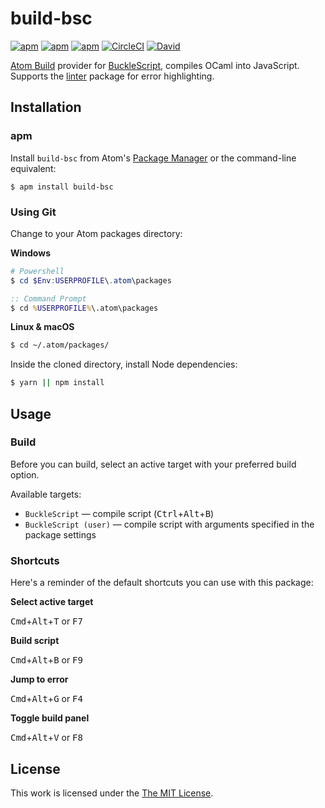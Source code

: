 # build-bsc

[![apm](https://img.shields.io/apm/l/build-bsc.svg?style=flat-square)](https://atom.io/packages/build-bsc)
[![apm](https://img.shields.io/apm/v/build-bsc.svg?style=flat-square)](https://atom.io/packages/build-bsc)
[![apm](https://img.shields.io/apm/dm/build-bsc.svg?style=flat-square)](https://atom.io/packages/build-bsc)
[![CircleCI](https://flat.badgen.net/circleci/github/idleberg/atom-build-bsc)](https://circleci.com/gh/idleberg/atom-build-bsc)
[![David](https://img.shields.io/david/idleberg/atom-build-bsc.svg?style=flat-square)](https://david-dm.org/idleberg/atom-build-bsc)

[Atom Build](https://atombuild.github.io/) provider for [BuckleScript](https://github.com/bloomberg/bucklescript), compiles OCaml into JavaScript. Supports the [linter](https://atom.io/packages/linter) package for error highlighting.

## Installation

### apm

Install `build-bsc` from Atom's [Package Manager](http://flight-manual.atom.io/using-atom/sections/atom-packages/) or the command-line equivalent:

`$ apm install build-bsc`

### Using Git

Change to your Atom packages directory:

**Windows**

```powershell
# Powershell
$ cd $Env:USERPROFILE\.atom\packages
```

```cmd
:: Command Prompt
$ cd %USERPROFILE%\.atom\packages
```

**Linux & macOS**

```bash
$ cd ~/.atom/packages/
```

Inside the cloned directory, install Node dependencies:

```bash
$ yarn || npm install
```

## Usage

### Build

Before you can build, select an active target with your preferred build option.

Available targets:

* `BuckleScript` — compile script (<kbd>Ctrl</kbd>+<kbd>Alt</kbd>+<kbd>B</kbd>)
* `BuckleScript (user)` — compile script with arguments specified in the package settings

### Shortcuts

Here's a reminder of the default shortcuts you can use with this package:

**Select active target**

<kbd>Cmd</kbd>+<kbd>Alt</kbd>+<kbd>T</kbd> or <kbd>F7</kbd>

**Build script**

<kbd>Cmd</kbd>+<kbd>Alt</kbd>+<kbd>B</kbd> or <kbd>F9</kbd>

**Jump to error**

<kbd>Cmd</kbd>+<kbd>Alt</kbd>+<kbd>G</kbd> or <kbd>F4</kbd>

**Toggle build panel**

<kbd>Cmd</kbd>+<kbd>Alt</kbd>+<kbd>V</kbd> or <kbd>F8</kbd>

## License

This work is licensed under the [The MIT License](LICENSE).

